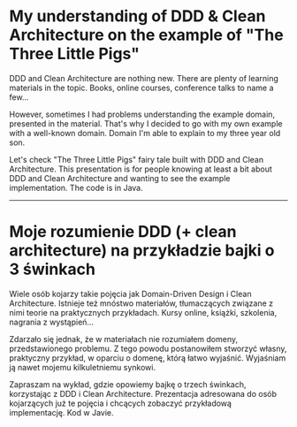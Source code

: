 # My understanding of DDD & Clean Architecture on the example of "The Three Little Pigs"

DDD and Clean Architecture are nothing new. There are plenty of learning materials in the topic. Books, online courses, conference talks to name a few…

However, sometimes I had problems understanding the example domain, presented in the material. That's why I decided to go with my own example with a well-known domain. Domain I'm able to explain to my three year old son.

Let's check "The Three Little Pigs" fairy tale built with DDD and Clean Architecture. This presentation is for people knowing at least a bit about DDD and Clean Architecture and wanting to see the example implementation. The code is in Java.

___

# Moje rozumienie DDD (+ clean architecture) na przykładzie bajki o 3 świnkach

Wiele osób kojarzy takie pojęcia jak Domain-Driven Design i Clean Architecture. Istnieje też mnóstwo materiałów, tłumaczących związane z nimi teorie na praktycznych przykładach. Kursy online, książki, szkolenia, nagrania z wystąpień…

Zdarzało się jednak, że w materiałach nie rozumiałem domeny, przedstawionego problemu. Z tego powodu postanowiłem stworzyć własny, praktyczny przykład, w oparciu o domenę, którą łatwo wyjaśnić. Wyjaśniam ją nawet mojemu kilkuletniemu synkowi.

Zapraszam na wykład, gdzie opowiemy bajkę o trzech świnkach, korzystając z DDD i Clean Architecture. Prezentacja adresowana do osób kojarzących już te pojęcia i chcących zobaczyć przykładową implementację. Kod w Javie.
